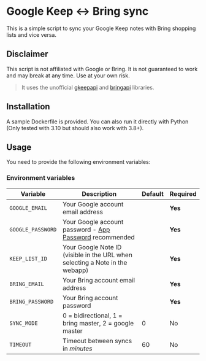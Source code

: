 # Google Keep <-> Bring sync
This is a simple script to sync your Google Keep notes with Bring shopping lists and vice versa.

## Disclaimer
This script is not affiliated with Google or Bring. It is not guaranteed to work and may break at any time. Use at your own risk.
> It uses the unofficial [gkeepapi](https://pypi.org/project/gkeepapi/) and [bringapi](https://pypi.org/project/python-bring-api/) libraries.

## Installation
A sample Dockerfile is provided. You can also run it directly with Python (Only tested with 3.10 but should also work with 3.8+).

## Usage
You need to provide the following environment variables:
### Environment variables
| Variable          | Description                                                                                          | Default | Required |
|-------------------|------------------------------------------------------------------------------------------------------|---------|----------|
| `GOOGLE_EMAIL`    | Your Google account email address                                                                    |         | **Yes**  |
| `GOOGLE_PASSWORD` | Your Google account password - [App Password](https://myaccount.google.com/apppasswords) recommended |         | **Yes**  |
| `KEEP_LIST_ID`    | Your Google Note ID (visible in the URL when selecting a Note in the webapp)                         |         | **Yes**  |
| `BRING_EMAIL`     | Your Bring account email address                                                                     |         | **Yes**  |
| `BRING_PASSWORD`  | Your Bring account password                                                                          |         | **Yes**  |
| `SYNC_MODE`       | 0 = bidirectional, 1 = bring master, 2 = google master                                               | 0       | No       |
| `TIMEOUT`         | Timeout between syncs in *minutes*                                                                   | 60      | No       |
